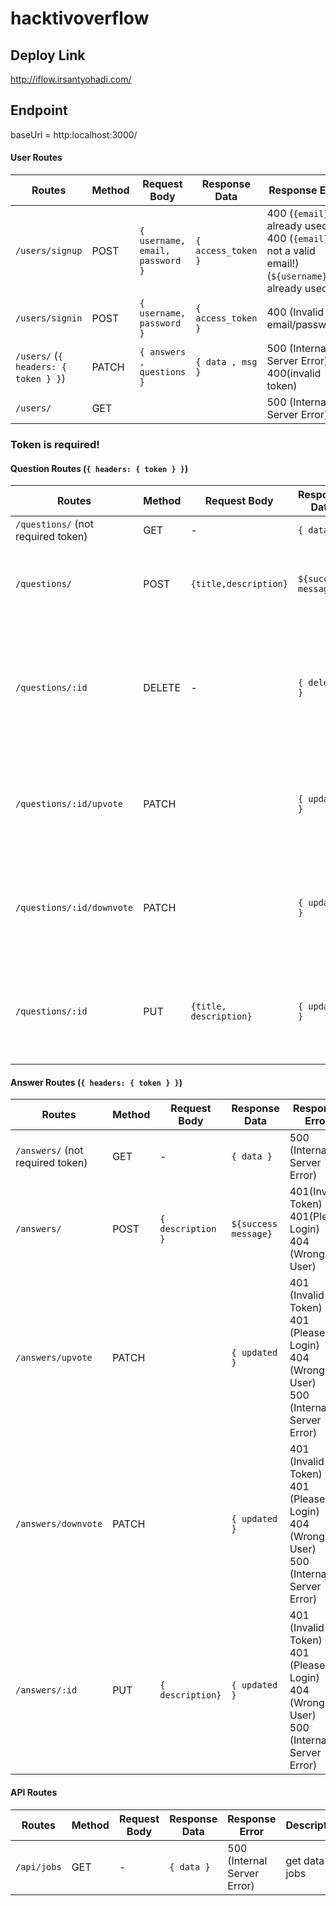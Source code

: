 # hacktivoverflow

## Deploy Link
http://iflow.irsantyohadi.com/

## Endpoint

baseUrl = http:localhost:3000/


#### User Routes
| Routes                               | Method | Request Body                    | Response Data      | Response Error                                                                                            | Description          |
|--------------------------------------|--------|---------------------------------|--------------------|-----------------------------------------------------------------------------------------------------------|----------------------|
| `/users/signup`                      | POST   | `{ username, email, password }` | `{ access_token }` | 400 (`{email}` already used) <br>400 (`{email}` is not a valid email!) <br>  (`${username}` already used) | Register a new user  |
| `/users/signin`                      | POST   | `{ username, password }`        | `{ access_token }` | 400 (Invalid email/password)                                                                              | Log in               |
| `/users/` (`{ headers: { token } }`) | PATCH  | `{ answers , questions }`       | `{ data , msg }`   | 500 (Internal Server Error) <br> 400(invalid token)                                                       | Update Cart for user |
| `/users/`                            | GET    |                                 |                    | 500 (Internal Server Error)                                                                               | Find All User        |

### Token is required!

#### Question Routes (`{ headers: { token } }`)

| Routes                             | Method | Request Body           | Response Data        | Response Error                                                                                                            | Description                                      |
|------------------------------------|--------|------------------------|----------------------|---------------------------------------------------------------------------------------------------------------------------|--------------------------------------------------|
| `/questions/` (not required token) | GET    | -                      | `{ data }`           | 500 (Internal Server Error)                                                                                               | get detail products                              |
| `/questions/`                      | POST   | `{title,description}`  | `${success message}` | 401(Invalid Token) <br> 401(Please Login) <br> 404 (Wrong User)                                                           | Create a new Question!                           |
| `/questions/:id`                   | DELETE | -                      | `{ deleted }`        | 401 (Invalid Token)<br> 401 (Please Login) <br> 401 (Unauthorized) <br> 404 (Wrong User) <br> 500 (Internal Server Error) | Delete Question                                  |
| `/questions/:id/upvote`            | PATCH  |                        | `{ updated }`        | 401 (Invalid Token)<br> 401 (Please Login) <br> 404 (Wrong User) <br> 500 (Internal Server Error)                         | for update Upvote of the question                |
| `/questions/:id/downvote`          | PATCH  |                        | `{ updated }`        | 401 (Invalid Token)<br> 401 (Please Login) <br> 404 (Wrong User) <br> 500 (Internal Server Error)                         | for update DownVote of the question              |
| `/questions/:id`                   | PUT    | `{title, description}` | `{ updated }`        | 401 (Invalid Token)<br> 401 (Please Login) <br> 404 (Wrong User) <br> 500 (Internal Server Error)                         | for update title and description of the question |


#### Answer Routes (`{ headers: { token } }`)

| Routes                             | Method | Request Body           | Response Data        | Response Error                                                                                                            | Description                                      |
|------------------------------------|--------|------------------------|----------------------|---------------------------------------------------------------------------------------------------------------------------|--------------------------------------------------|
| `/answers/` (not required token) | GET    | -                      | `{ data }`           | 500 (Internal Server Error)                                                                                               | get detail products                              |
| `/answers/`                      | POST   | `{ description }`  | `${success message}` | 401(Invalid Token) <br> 401(Please Login) <br> 404 (Wrong User)                                                           | Create a new Question!                           |
| `/answers/upvote`            | PATCH  |                        | `{ updated }`        | 401 (Invalid Token)<br> 401 (Please Login) <br> 404 (Wrong User) <br> 500 (Internal Server Error)                         | for update Upvote of the answer                |
| `/answers/downvote`          | PATCH  |                        | `{ updated }`        | 401 (Invalid Token)<br> 401 (Please Login) <br> 404 (Wrong User) <br> 500 (Internal Server Error)                         | for update DownVote of the answer              |
| `/answers/:id`                   | PUT    | `{ description}` | `{ updated }`        | 401 (Invalid Token)<br> 401 (Please Login) <br> 404 (Wrong User) <br> 500 (Internal Server Error)                         | for update description of the answer |

#### API Routes

| Routes                             | Method | Request Body           | Response Data        | Response Error                                                                                                            | Description                                      |
|------------------------------------|--------|------------------------|----------------------|---------------------------------------------------------------------------------------------------------------------------|--------------------------------------------------|
| `/api/jobs`  | GET    | -                      | `{ data }`           | 500 (Internal Server Error)                                                                                               | get data jobs                              |
